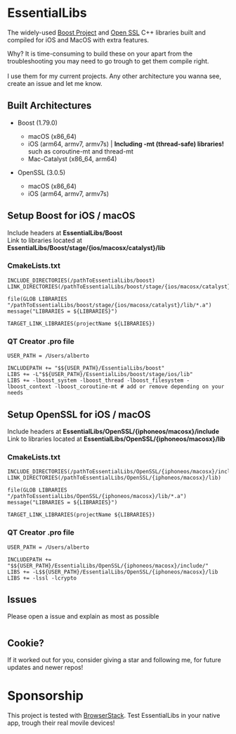 
# EssentialLibs


The widely-used [Boost Project](https://github.com/boostorg/boost) and [Open SSL](https://github.com/openssl/openssl) C++ libraries built and compiled for iOS and MacOS with extra features.

Why? It is time-consuming to build these on your apart from the troubleshooting you may need to go trough to get them compile right. <br/> <br/>
I use them for my current projects. Any other architecture you wanna see, create an issue and let me know.


## Built Architectures
- Boost (1.79.0)
	- macOS (x86_64)
	- iOS (arm64, armv7, armv7s) | <b>Including -mt (thread-safe) libraries!</b> such as coroutine-mt and thread-mt
	- Mac-Catalyst (x86_64, arm64)

- OpenSSL (3.0.5)
	- macOS (x86_64)
	- iOS (arm64, armv7, armv7s)

## Setup Boost for iOS / macOS
Include headers at <b>EssentialLibs/Boost</b> <br/>
Link to libraries located at <b>EssentialLibs/Boost/stage/{ios/macosx/catalyst}/lib</b> <br/>

### CmakeLists.txt
    INCLUDE_DIRECTORIES(/pathToEssentialLibs/boost)
    LINK_DIRECTORIES(/pathToEssentialLibs/boost/stage/{ios/macosx/catalyst}/lib)
    
    file(GLOB LIBRARIES "/pathToEssentialLibs/boost/stage/{ios/macosx/catalyst}/lib/*.a")
    message("LIBRARIES = ${LIBRARIES}")

    TARGET_LINK_LIBRARIES(projectName ${LIBRARIES})
    
### QT Creator .pro file
    USER_PATH = /Users/alberto
    
    INCLUDEPATH += "$${USER_PATH}/EssentialLibs/boost"
    LIBS += -L"$${USER_PATH}/EssentialLibs/boost/stage/ios/lib"
    LIBS += -lboost_system -lboost_thread -lboost_filesystem -lboost_context -lboost_coroutine-mt # add or remove depending on your needs

## Setup OpenSSL for iOS / macOS
Include headers at <b>EssentialLibs/OpenSSL/{iphoneos/macosx}/include</b> <br/>
Link to libraries located at <b>EssentialLibs/OpenSSL/{iphoneos/macosx}/lib</b> <br/>

### CmakeLists.txt
    INCLUDE_DIRECTORIES(/pathToEssentialLibs/OpenSSL/{iphoneos/macosx}/include)
    LINK_DIRECTORIES(/pathToEssentialLibs/OpenSSL/{iphoneos/macosx}/lib)
    
    file(GLOB LIBRARIES "/pathToEssentialLibs/OpenSSL/{iphoneos/macosx}/lib/*.a")
    message("LIBRARIES = ${LIBRARIES}")

    TARGET_LINK_LIBRARIES(projectName ${LIBRARIES})
    
### QT Creator .pro file
    USER_PATH = /Users/alberto
    
    INCLUDEPATH += "$${USER_PATH}/EssentialLibs/OpenSSL/{iphoneos/macosx}/include/"
    LIBS += -L$${USER_PATH}/EssentialLibs/OpenSSL/{iphoneos/macosx}/lib
    LIBS += -lssl -lcrypto

## Issues
Please open a issue and explain as most as possible
#
## Cookie?
If it worked out for you, consider giving a star and following me, for future updates and newer repos!

# Sponsorship
This project is tested with [BrowserStack](https://www.browserstack.com/app-live).
Test EssentialLibs in your native app, trough their real movile devices!
